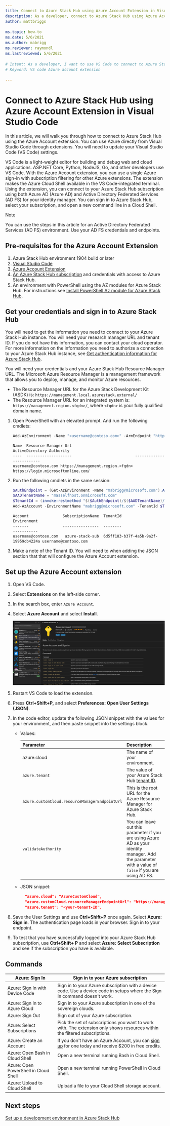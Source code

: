 ```yaml
---
title: Connect to Azure Stack Hub using Azure Account Extension in Visual Studio Code 
description: As a developer, connect to Azure Stack Hub using Azure Account Extension in Visual Studio Code
author: mattbriggs

ms.topic: how-to
ms.date: 5/6/2021
ms.author: mabrigg
ms.reviewer: raymondl
ms.lastreviewed: 5/6/2021

# Intent: As a developer, I want to use VS Code to connect to Azure Stack Hub so that I can provision resources.
# Keyword: VS code Azure account extension

---
```


# Connect to Azure Stack Hub using Azure Account Extension in Visual Studio Code

In this article, we will walk you through how to connect to Azure Stack Hub using the Azure Account extension. You can use Azure directly from Visual Studio Code through extensions.  You will need to update your Visual Studio Code (VS Code) settings.

VS Code is a light-weight editor for building and debug web and cloud applications. ASP.NET Core, Python, NodeJS, Go, and other developers use VS Code. With the Azure Account extension, you can use a single Azure sign-in with subscription filtering for other Azure extensions. The extension makes the Azure Cloud Shell available in the VS Code-integrated terminal. Using the extension, you can connect to your Azure Stack Hub subscription using both Azure AD (Azure AD) and Active Directory Federated Services (AD FS) for your identity manager. You can sign in to Azure Stack Hub, select your subscription, and open a new command line in a Cloud Shell. 

> [!NOTE]  
> You can use the steps in this article for an Active Directory Federated Services (AD FS)
 environment. Use your AD FS credentials and endpoints.

## Pre-requisites for the Azure Account Extension

1. Azure Stack Hub environment 1904 build or later
2. [Visual Studio Code](https://code.visualstudio.com/)
3. [Azure Account Extension](https://github.com/Microsoft/vscode-azure-account)
4. [An Azure Stack Hub subscription](https://azure.microsoft.com/overview/azure-stack/)
    and credentials with access to Azure Stack Hub.
5. An environment with PowerShell using the AZ modules for Azure Stack Hub. For 
    instructions see [Install PowerShell Az module for Azure Stack Hub](https://docs.microsoft.com/azure-stack/operator/powershell-install-az-module?toc=https%3A%2F%2Fdocs.microsoft.com%2Fen-us%2Fazure-stack%2Fuser%2Ftoc.json%3Fview%3Dazs-2008&bc=https%3A%2F%2Fdocs.microsoft.com%2Fen-us%2Fazure-stack%2Fbreadcrumb%2Ftoc.json%3Fview%3Dazs-2008&view=azs-2008).


## Get your credentials and sign in to Azure Stack Hub

You will need to get the information you need to connect to your Azure Stack Hub
instance. You will need your research manager URL and tenant ID. If you do not have
this information, you can contact your cloud operator. For more information on
the information you need to authorize a connection to your Azure Stack Hub instance,
see [Get authentication information for Azure Stack Hub](authenticate-azure-stack-hub.md).

You will need your credentials and your Azure Stack Hub Resource Manager URL. The 
Microsoft Azure Resource Manager is a management framework that allows you to 
deploy, manage, and monitor Azure resources.
- The Resource Manager URL for the Azure Stack Development Kit (ASDK) is: `https://management.local.azurestack.external/` 
- The Resource Manager URL for an integrated system is: `https://management.region.<fqdn>/`, where `<fqdn>` is your fully qualified domain name.

1. Open PowerShell with an elevated prompt. And run the following cmdlets:

    ```powershell
    Add-AzEnvironment -Name "<username@contoso.com>" -ArmEndpoint "https://management.region.<fqdn>"
    ```

    ```
    Name  Resource Manager Url                            ActiveDirectory Authority
    ----  --------------------                            -------------------------
    username@contoso.com https://management.region.<fqdn> https://login.microsoftonline.com/
    ```

2. Run the following cmdlets in the same session:

    ```powershell
    $AuthEndpoint = (Get-AzEnvironment -Name "mabrigg@microsoft.com").ActiveDirectoryAuthority.TrimEnd('/')
    $AADTenantName = "masselfhost.onmicrosoft.com"
    $TenantId = (invoke-restmethod "$($AuthEndpoint)/$($AADTenantName)/.well-known/openid-configuration").issuer.TrimEnd('/').Split('/')[-1]
    Add-AzAccount -EnvironmentName "mabrigg@microsoft.com" -TenantId $TenantId
    ```

    ```
    Account               SubscriptionName  TenantId                             Environment
    -------               ----------------  --------                             -----------
    username@contoso.com   azure-stack-sub  6d5ff183-b37f-4a5b-9a2f-19959cb4224a username@contoso.com
    ```

3. Make a note of the Tenant ID. You will need to when adding the JSON section that
    that will configure the Azure Account extension.

## Set up the Azure Account extension

1. Open VS Code.

2. Select **Extensions** on the left-side corner.

4. In the search box, enter `Azure Account`.

5. Select **Azure Account** and select **Install**.

      ![Azure Stack Hub Visual Studio Code](media/azure-stack-dev-start-vscode-azure/image1.png)

6. Restart VS Code to load the extension.

7. Press **Ctrl+Shift+P,** and select **Preferences: Open User Settings (JSON)**.

8. In the code editor, update the following JSON snippet with the values for your environment, and then paste snippet into the settings block.

    - Values:

        | Parameter | Description |
        | --- | --- |
        | azure.cloud | The name of your environment. |
        | `azure.tenant` | The value of your Azure Stack Hub [tenant ID](../operator/azure-stack-identity-overview.md). |
        | `azure.customCloud.resourceManagerEndpointUrl` | This is the root URL for the Azure Resource Manager for Azure Stack Hub. |
        | `validateAuthority` | You can leave out this parameter if you are using Azure AD as your identity manager. Add the parameter with a value of `false` if you are using AD FS. |

    - JSON snippet:

      ```JSON  
        "azure.cloud": "AzureCustomCloud",
        "azure.customCloud.resourceManagerEndpointUrl": "https://management.region.<fqdn>",
        "azure.tenant": "<your-tenant-ID",
      ```

9. Save the User Settings and use **Ctrl+Shift+P** once again. Select **Azure: Sign in**. The authentication page loads in your browser. Sign in to your endpoint.

10. To test that you have successfully logged into your Azure Stack Hub subscription, use **Ctrl+Shift+ P** and select **Azure: Select Subscription** and see if the subscription you have is available.

## Commands

| Azure: Sign In | Sign in to your Azure subscription |
| --- | --- |
| Azure: Sign In with Device Code | Sign in to your Azure subscription with a device code. Use a device code in setups where the Sign In command doesn't work. |
| Azure: Sign In to Azure Cloud | Sign in to your Azure subscription in one of the sovereign clouds. |
| Azure: Sign Out | Sign out of your Azure subscription. |
| Azure: Select Subscriptions | Pick the set of subscriptions you want to work with. The extension only shows resources within the filtered subscriptions. |
| Azure: Create an Account | If you don't have an Azure Account, you can [sign up](https://azure.microsoft.com/free/?utm_source=campaign&utm_campaign=vscode-azure-account&mktingSource=vscode-azure-account) for one today and receive \$200 in free credits. |
| Azure: Open Bash in Cloud Shell | Open a new terminal running Bash in Cloud Shell. |
| Azure: Open PowerShell in Cloud Shell | Open a new terminal running PowerShell in Cloud Shell. |
| Azure: Upload to Cloud Shell | Upload a file to your Cloud Shell storage account. |

## Next steps

[Set up a development environment in Azure Stack Hub ](azure-stack-dev-start.md)
